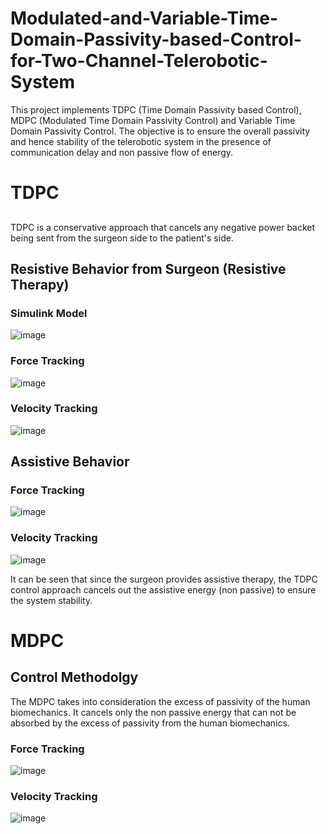 # Modulated-and-Variable-Time-Domain-Passivity-based-Control-for-Two-Channel-Telerobotic-System
This project implements TDPC (Time Domain Passivity based Control), MDPC (Modulated Time Domain Passivity Control) and Variable Time Domain Passivity Control. The objective is to ensure the overall passivity and hence stability of the telerobotic system in the presence of communication delay and non passive flow of energy.

# TDPC 
## 
TDPC is a conservative approach that cancels any negative power backet being sent from the surgeon side to the patient's side.

## Resistive Behavior from Surgeon (Resistive Therapy)

### Simulink Model

![image](https://user-images.githubusercontent.com/69100847/170691961-563efb9e-f53e-43cb-914b-65f9b82e2093.png)


### Force Tracking

![image](https://user-images.githubusercontent.com/69100847/170692010-56a43192-1f28-424c-ae63-140379f0618f.png)


### Velocity Tracking

![image](https://user-images.githubusercontent.com/69100847/170692051-4e1c2cc5-229c-4473-a366-c74ca40d94eb.png)


## Assistive Behavior 

### Force Tracking

![image](https://user-images.githubusercontent.com/69100847/170692328-fae107fe-103d-46d8-a1b1-673a1525a829.png)


### Velocity Tracking

![image](https://user-images.githubusercontent.com/69100847/170692364-f877fc3a-0c6f-4cdc-96f4-9b1db56ead68.png)

It can be seen that since the surgeon provides assistive therapy, the TDPC control approach cancels out the assistive energy (non passive) to ensure the system stability. 

# MDPC

## Control Methodolgy

The MDPC takes into consideration the excess of passivity of the human biomechanics. It cancels only the non passive energy that can not be absorbed by the excess of passivity from the human biomechanics.

### Force Tracking

![image](https://user-images.githubusercontent.com/69100847/170693288-c7dd6281-fd97-4481-b095-9ae242bd7718.png)


### Velocity Tracking

![image](https://user-images.githubusercontent.com/69100847/170693329-6972c5b7-1cfd-4fbf-8886-d45797df23a5.png)



